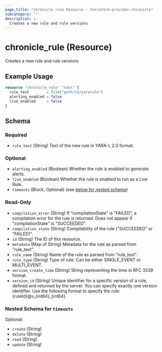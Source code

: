 ```yaml
---
page_title: "chronicle_rule Resource - terraform-provider-chronicle"
subcategory: ""
description: |-
  Creates a new rule and rule versions
---
```


# chronicle_rule (Resource)

Creates a new rule and rule versions

## Example Usage

```terraform
resource "chronicle_rule" "test" {
  rule_text        = file("path/to/yararule")
  alerting_enabled = false
  live_enabled     = false
}
```

<!-- schema generated by tfplugindocs -->
## Schema

### Required

- `rule_text` (String) Text of the new rule in YARA-L 2.0 format.

### Optional

- `alerting_enabled` (Boolean) Whether the rule is enabled to generate alerts.
- `live_enabled` (Boolean) Whether the rule is enabled to run as a Live Rule.
- `timeouts` (Block, Optional) (see [below for nested schema](#nestedblock--timeouts))

### Read-Only

- `compilation_error` (String) If "compilationState" is "FAILED", a compilation error for the rule is returned. Does not appear if "compilationState" is "SUCCEEDED".
- `compilation_state` (String) Compilability of the rule ("SUCCEEDED" or "FAILED)".
- `id` (String) The ID of this resource.
- `metadata` (Map of String) Metadata for the rule as parsed from "rule_text".
- `rule_name` (String) Name of the rule as parsed from "rule_text".
- `rule_type` (String) Type of rule. Can be either SINGLE_EVENT or MULTI_EVENT.
- `version_create_time` (String) String representing the time in RFC 3339 format.
- `version_id` (String) Unique identifier for a specific version of a rule,
				 defined and returned by the server. You can specify exactly one version identifier.
				  Use the following format to specify the rule: {ruleId}@v_{int64}_{int64}.

<a id="nestedblock--timeouts"></a>
### Nested Schema for `timeouts`

Optional:

- `create` (String)
- `delete` (String)
- `read` (String)
- `update` (String)
